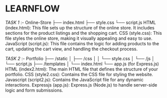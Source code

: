 # LEARNFLOW 
*TASK 1* :-
Online-Store
    ├── index.html
    ├── style.css
    └── script.js
HTML (index.html): This file sets up the structure of the online store. It includes sections for the product listings and the shopping cart.
CSS (style.css): This file styles the online store, making it visually appealing and easy to use.
JavaScript (script.js): This file contains the logic for adding products to the cart, updating the cart view, and handling the checkout process.

*TASK 2* :-
Portfolio
    ├── /static
    │   ├── /css
    │   │   └── style.css
    │   └── /js
    │       └── script.js
    ├── /templates
    │   └── index.html
    └── app.js (for Express.js)
HTML (index2.html): The main HTML file that defines the structure of your portfolio.
CSS (style2.css): Contains the CSS file for styling the website.
Javascript (script2.js): Contains the JavaScript file for any dynamic interactions.
Expressjs (app.js): Express.js (Node.js) to handle server-side logic and form submissions.
